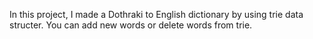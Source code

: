 In this project, I made a Dothraki to English dictionary by using trie data structer. You can add new words or delete words from trie.
